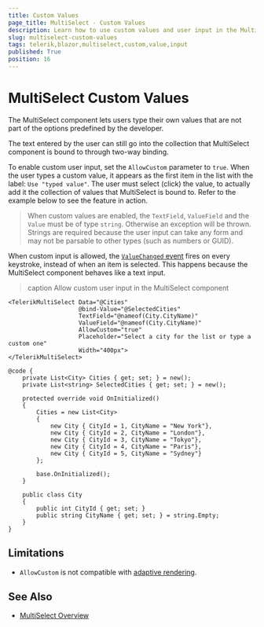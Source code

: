 ```yaml
---
title: Custom Values
page_title: MultiSelect - Custom Values
description: Learn how to use custom values and user input in the MultiSelect for Blazor.
slug: multiselect-custom-values
tags: telerik,blazor,multiselect,custom,value,input
published: True
position: 16
---
```


# MultiSelect Custom Values

The MultiSelect component lets users type their own values that are not part of the options predefined by the developer.

The text entered by the user can still go into the collection that MultiSelect component is bound to through two-way binding.

To enable custom user input, set the `AllowCustom` parameter to `true`. When the user types a custom value, it appears as the first item in the list with the label: `Use "typed value"`. The user must select (click) the value, to actually add it the collection of values that MultiSelect is bound to. Refer to the example below to see the feature in action.

> When custom values are enabled, the `TextField`, `ValueField` and the `Value` must be of type `string`. Otherwise an exception will be thrown. Strings are required because the user input can take any form and may not be parsable to other types (such as numbers or GUID).

When custom input is allowed, the [`ValueChanged` event](slug:multiselect-events#valuechanged) fires on every keystroke, instead of when an item is selected. This happens because the MultiSelect component behaves like a text input.

>caption Allow custom user input in the MultiSelect component

````RAZOR
<TelerikMultiSelect Data="@Cities"
                    @bind-Value="@SelectedCities"
                    TextField="@nameof(City.CityName)" 
                    ValueField="@nameof(City.CityName)"
                    AllowCustom="true"
                    Placeholder="Select a city for the list or type a custom one"
                    Width="400px">
</TelerikMultiSelect>

@code {
    private List<City> Cities { get; set; } = new();
    private List<string> SelectedCities { get; set; } = new();

    protected override void OnInitialized()
    {
        Cities = new List<City>
        {
            new City { CityId = 1, CityName = "New York"},
            new City { CityId = 2, CityName = "London"},
            new City { CityId = 3, CityName = "Tokyo"},
            new City { CityId = 4, CityName = "Paris"},
            new City { CityId = 5, CityName = "Sydney"}
        };

        base.OnInitialized();
    }

    public class City
    {
        public int CityId { get; set; }
        public string CityName { get; set; } = string.Empty;
    }
}
````

## Limitations

* `AllowCustom` is not compatible with [adaptive rendering](slug:adaptive-rendering).

## See Also

* [MultiSelect Overview](slug:multiselect-overview)